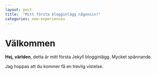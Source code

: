 ```yaml
---
layout: post
title:  "Mitt första blogginlägg någonsin!"
categories: new-experiences
---
```


# Välkommen

**Hej, världen**, detta är mitt första Jekyll blogginlägg.
Mycket spännande. 

Jag hoppas att du kommer få en trevlig vistelse.

